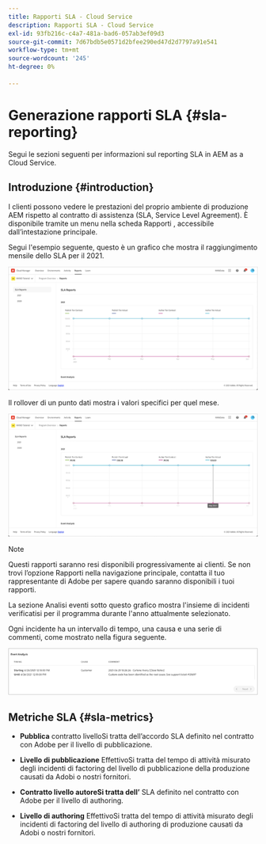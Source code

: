 ```yaml
---
title: Rapporti SLA - Cloud Service
description: Rapporti SLA - Cloud Service
exl-id: 93fb216c-c4a7-481a-bad6-057ab3ef09d3
source-git-commit: 7d67bdb5e0571d2bfee290ed47d2d7797a91e541
workflow-type: tm+mt
source-wordcount: '245'
ht-degree: 0%

---
```


# Generazione rapporti SLA {#sla-reporting}

Segui le sezioni seguenti per informazioni sul reporting SLA in AEM as a Cloud Service.

## Introduzione {#introduction}

I clienti possono vedere le prestazioni del proprio ambiente di produzione AEM rispetto al contratto di assistenza (SLA, Service Level Agreement). È disponibile tramite un menu nella scheda Rapporti , accessibile dall’intestazione principale.

Segui l&#39;esempio seguente, questo è un grafico che mostra il raggiungimento mensile dello SLA per il 2021.

![](assets/sla-reporting-1.png)


Il rollover di un punto dati mostra i valori specifici per quel mese.

![](assets/sla-reporting-b.png)

>[!NOTE]
>Questi rapporti saranno resi disponibili progressivamente ai clienti. Se non trovi l’opzione Rapporti nella navigazione principale, contatta il tuo rappresentante di Adobe per sapere quando saranno disponibili i tuoi rapporti.

La sezione Analisi eventi sotto questo grafico mostra l&#39;insieme di incidenti verificatisi per il programma durante l&#39;anno attualmente selezionato.

Ogni incidente ha un intervallo di tempo, una causa e una serie di commenti, come mostrato nella figura seguente.

![](assets/sla-reporting-c.png)


## Metriche SLA {#sla-metrics}

* **Pubblica**
contratto livelloSi tratta dell’accordo SLA definito nel contratto con Adobe per il livello di pubblicazione.

* **Livello di pubblicazione**
EffettivoSi tratta del tempo di attività misurato degli incidenti di factoring del livello di pubblicazione della produzione causati da Adobi o nostri fornitori.

* **Contratto livello autoreSi tratta dell’**
SLA definito nel contratto con Adobe per il livello di authoring.

* **Livello di authoring**
EffettivoSi tratta del tempo di attività misurato degli incidenti di factoring del livello di authoring di produzione causati da Adobi o nostri fornitori.

